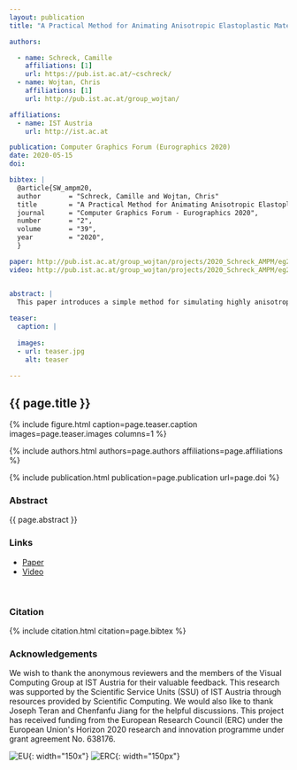 ```yaml
---
layout: publication
title: "A Practical Method for Animating Anisotropic Elastoplastic Materials"

authors:

  - name: Schreck, Camille
    affiliations: [1]
    url: https://pub.ist.ac.at/~cschreck/
  - name: Wojtan, Chris
    affiliations: [1]
    url: http://pub.ist.ac.at/group_wojtan/

affiliations:
  - name: IST Austria
    url: http://ist.ac.at	

publication: Computer Graphics Forum (Eurographics 2020)
date: 2020-05-15
doi: 

bibtex: |
  @article{SW_ampm20,
  author       = "Schreck, Camille and Wojtan, Chris"
  title        = "A Practical Method for Animating Anisotropic Elastoplastic Materials",
  journal      = "Computer Graphics Forum - Eurographics 2020",
  number       = "2",
  volume       = "39",
  year         = "2020",
  }

paper: http://pub.ist.ac.at/group_wojtan/projects/2020_Schreck_AMPM/eg2020_ampm_cameraready.pdf
video: http://pub.ist.ac.at/group_wojtan/projects/2020_Schreck_AMPM/eg2020_ampm_cameraready.mp4


abstract: |
  This paper introduces a simple method for simulating highly anisotropic elastoplastic material behaviors like the dissolution of fibrous phenomena (splintering wood, shredding bales of hay) and materials composed of large numbers of irregularly-shaped bodies (piles of twigs, pencils, or cards). We introduce a simple transformation of the anisotropic problem into an equivalent isotropic one, and we solve this new ``fictitious'' isotropic problem using an existing simulator based on the material point method. Our approach results in minimal changes to existing simulators, and it allows us to re-use popular isotropic plasticity models like the Drucker-Prager yield criterion instead of inventing new anisotropic plasticity models for every phenomenon we wish to simulate.
  
teaser:
  caption: |
    
  images:
  - url: teaser.jpg
    alt: teaser

---
```


## {{ page.title }}

{% include figure.html caption=page.teaser.caption images=page.teaser.images columns=1 %}

{% include authors.html authors=page.authors affiliations=page.affiliations %}

{% include publication.html publication=page.publication url=page.doi %}


### Abstract

{{ page.abstract }}

### Links

* [Paper](http://pub.ist.ac.at/group_wojtan/projects/2020_Schreck_AMPM/eg2020_ampm_cameraready.pdf)
* [Video](http://pub.ist.ac.at/group_wojtan/projects/2020_Schreck_AMPM/eg2020_ampm_cameraready.mp4)
<br>

### Citation

{% include citation.html citation=page.bibtex %}



### Acknowledgements

We wish to thank the anonymous reviewers and the members of the Visual Computing Group at IST Austria for their valuable feedback. This research was supported by the Scientific Service Units (SSU) of IST Austria through resources provided by Scientific Computing. We would also like to thank Joseph Teran and Chenfanfu Jiang for the helpful discussions.
This project has received funding from the European Research Council (ERC) under the European Union's Horizon 2020 research and innovation programme under grant agreement No. 638176.

![EU](flag_yellow_low.jpg){: width="150x"}
![ERC](LOGO-ERC.jpg){: width="150px"}